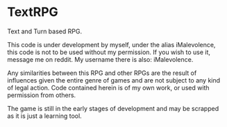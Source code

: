 TextRPG
=======

Text and Turn based RPG.

This code is under development by myself, under the alias iMalevolence, this code is not to be used
without my permission.  If you wish to use it, message me on reddit.  My username there is also: iMalevolence.

Any similarities between this RPG and other RPGs are the result of influences given the entire genre of games and are
not subject to any kind of legal action.  Code contained herein is of my own work, or used with permission from others.

The game is still in the early stages of development and may be scrapped as it is just a learning tool.
